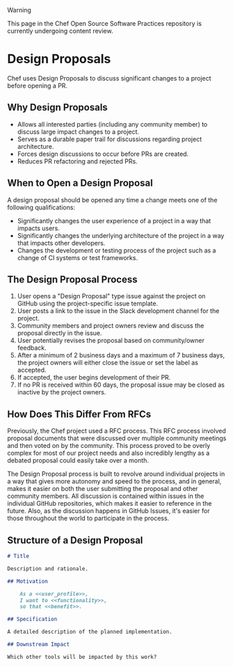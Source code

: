 > [!WARNING]
> This page in the Chef Open Source Software Practices repository is currently undergoing content review.

# Design Proposals

Chef uses Design Proposals to discuss significant changes to a project before opening a PR.

## Why Design Proposals

- Allows all interested parties (including any community member) to discuss large impact changes to a project.
- Serves as a durable paper trail for discussions regarding project architecture.
- Forces design discussions to occur before PRs are created.
- Reduces PR refactoring and rejected PRs.

## When to Open a Design Proposal

A design proposal should be opened any time a change meets one of the following qualifications:

- Significantly changes the user experience of a project in a way that impacts users.
- Significantly changes the underlying architecture of the project in a way that impacts other developers.
- Changes the development or testing process of the project such as a change of CI systems or test frameworks.

## The Design Proposal Process

1. User opens a "Design Proposal" type issue against the project on GitHub using the project-specific issue template.
2. User posts a link to the issue in the Slack development channel for the project.
3. Community members and project owners review and discuss the proposal directly in the issue.
4. User potentially revises the proposal based on community/owner feedback.
5. After a minimum of 2 business days and a maximum of 7 business days, the project owners will either close the issue or set the label as accepted.
6. If accepted, the user begins development of their PR.
7. If no PR is received within 60 days, the proposal issue may be closed as inactive by the project owners.

## How Does This Differ From RFCs

Previously, the Chef project used a RFC process. This RFC process involved proposal documents that were discussed over multiple community meetings and then voted on by the community. This process proved to be overly complex for most of our project needs and also incredibly lengthy as a debated proposal could easily take over a month.

The Design Proposal process is built to revolve around individual projects in a way that gives more autonomy and speed to the process, and in general, makes it easier on both the user submitting the proposal and other community members. All discussion is contained within issues in the individual GitHub repositories, which makes it easier to reference in the future. Also, as the discussion happens in GitHub Issues, it's easier for those throughout the world to participate in the process.

## Structure of a Design Proposal

```markdown
# Title

Description and rationale.

## Motivation

    As a <<user_profile>>,
    I want to <<functionality>>,
    so that <<benefit>>.

## Specification

A detailed description of the planned implementation.

## Downstream Impact

Which other tools will be impacted by this work?
```
